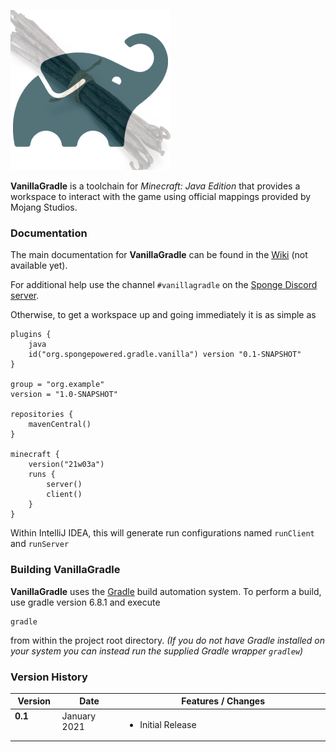 ![VanillaGradle Logo](docs/logo.png?raw=true)

**VanillaGradle** is a toolchain for *Minecraft: Java Edition* that provides a workspace to interact with the game using official mappings provided 
by Mojang Studios.

### Documentation

The main documentation for **VanillaGradle** can be found in the [Wiki](../../wiki) (not available yet).

For additional help use the channel `#vanillagradle` on the [Sponge Discord server](https://discord.gg/sponge).

Otherwise, to get a workspace up and going immediately it is as simple as

```
plugins {
    java
    id("org.spongepowered.gradle.vanilla") version "0.1-SNAPSHOT"
}

group = "org.example"
version = "1.0-SNAPSHOT"

repositories {
    mavenCentral()
}

minecraft {
    version("21w03a")
    runs {
        server()
        client()
    }
}
```

Within IntelliJ IDEA, this will generate run configurations named `runClient` and `runServer`

### Building VanillaGradle
**VanillaGradle** uses the [Gradle](http://gradle.org/) build automation system. To
perform a build, use gradle version 6.8.1 and execute

    gradle

from within the project root directory. *(If you do not have Gradle installed on
your system you can instead run the supplied Gradle wrapper `gradlew`)*

### Version History

<table width="100%">
  <thead>
    <tr>
      <th width="15%">Version</th>
      <th width="20%">Date</th>
      <th width="65%">Features / Changes</th>
    </tr>
  </thead>
  <tbody>
    <tr>
      <td valign="top"><b>0.1</b></td>
      <td valign="top">January 2021</td>
      <td valign="top">
        <ul>
          <li>Initial Release</li>
        </ul>
      </td>
    </tr>
  </tbody>
</table>
